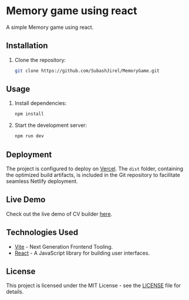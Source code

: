# Memory game using react

A simple Memory game using react.

## Installation

1. Clone the repository:

   ```bash
   git clone https://github.com/SubashJirel/MemoryGame.git
   ```

## Usage

1. Install dependencies:

   ```bash
   npm install
   ```

2. Start the development server:

   ```bash
   npm run dev
   ```

## Deployment

The project is configured to deploy on [Vercel](https://www.vercel.com/). The `dist` folder, containing the optimized build artifacts, is included in the Git repository to facilitate seamless Netlify deployment.

## Live Demo

Check out the live demo of CV builder [here](https://memory-game-psi-five.vercel.app/).

## Technologies Used

- [Vite](https://vitejs.dev/) - Next Generation Frontend Tooling.
- [React](https://reactjs.org/) - A JavaScript library for building user interfaces.

## License

This project is licensed under the MIT License - see the [LICENSE](LICENSE) file for details.
